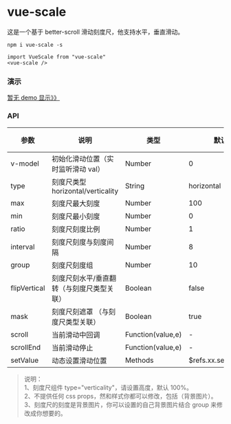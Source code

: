 # vue-scale

这是一个基于 better-scroll 滑动刻度尺，他支持水平，垂直滑动。

`npm i vue-scale -s`

```
import VueScale from "vue-scale"
<vue-scale />
```

### 演示

[暂无 demo 显示》》]("")

### API

| 参数         | 说明                                      | 类型              | 默认值                  | 版本 |
| ------------ | ----------------------------------------- | ----------------- | ----------------------- | ---- |
| v-model      | 初始化滑动位置（实时监听滑动 val）        | Number            | 0                       | -    |
| type         | 刻度尺类型 horizontal/verticality         | String            | horizontal              | -    |
| max          | 刻度尺最大刻度                            | Number            | 100                     | -    |
| min          | 刻度尺最小刻度                            | Number            | 0                       | -    |
| ratio        | 刻度尺刻度比例                            | Number            | 1                       | -    |
| interval     | 刻度尺刻度与刻度间隔                      | Number            | 8                       | -    |
| group        | 刻度尺刻度组                              | Number            | 10                      | -    |
| flipVertical | 刻度尺刻水平/垂直翻转（与刻度尺类型关联） | Boolean           | false                   | -    |
| mask         | 刻度尺刻遮罩 （与刻度尺类型关联）         | Boolean           | true                    | -    |
| scroll       | 当前滑动中回调                            | Function(value,e) | -                       | -    |
| scrollEnd    | 当前滑动停止                              | Function(value,e) | -                       | -    |
| setValue     | 动态设置滑动位置                          | Methods           | \$refs.xx.setValue(val) | -    |

> 说明：  
> 1、刻度尺组件 type="verticality"，请设置高度，默认 100%。  
> 2、不提供任何 css props，然和样式你都可以修改，包括（背景图片）。  
> 3、刻度尺的刻度是背景图片，你可以设置的自己背景图片结合 group 来修改成你想要的。
